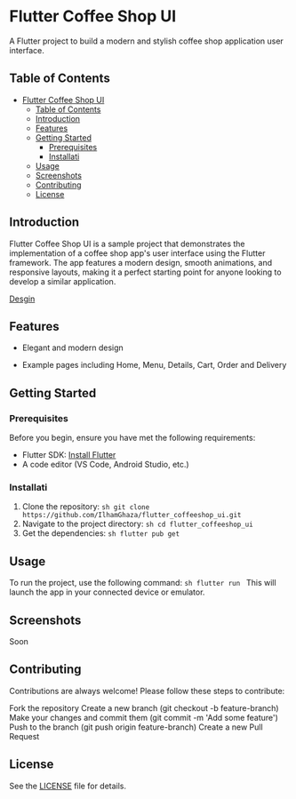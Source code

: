 # Flutter Coffee Shop UI

A Flutter project to build a modern and stylish coffee shop application user interface.

## Table of Contents

- [Flutter Coffee Shop UI](#flutter-coffee-shop-ui)
  - [Table of Contents](#table-of-contents)
  - [Introduction](#introduction)
  - [Features](#features)
  - [Getting Started](#getting-started)
    - [Prerequisites](#prerequisites)
    - [Installati](#installati)
  - [Usage](#usage)
  - [Screenshots](#screenshots)
  - [Contributing](#contributing)
  - [License](#license)

## Introduction

Flutter Coffee Shop UI is a sample project that demonstrates the implementation of a coffee shop app's user interface using the Flutter framework. The app features a modern design, smooth animations, and responsive layouts, making it a perfect starting point for anyone looking to develop a similar application.

[Desgin](https://www.figma.com/community/file/1116708627748807811)

## Features

- Elegant and modern design
<!-- - Smooth animations and transitions
- Responsive layouts for different screen sizes
- Custom coffee shop theme and styles -->
- Example pages including Home, Menu, Details, Cart, Order and Delivery

## Getting Started

### Prerequisites

Before you begin, ensure you have met the following requirements:

- Flutter SDK: [Install Flutter](https://flutter.dev/docs/get-started/install)
- A code editor (VS Code, Android Studio, etc.)

### Installati

1. Clone the repository:
    ``sh
    git clone https://github.com/IlhamGhaza/flutter_coffeeshop_ui.git
    ``
2. Navigate to the project directory:
    ``sh
    cd flutter_coffeeshop_ui
    ``
3. Get the dependencies:
    ``sh
    flutter pub get
    ``

## Usage

To run the project, use the following command:
``sh
flutter run
``
This will launch the app in your connected device or emulator.

## Screenshots

Soon

<!-- ![Homen Scree](screenshot.png) -->

<!-- Caption: Homen Scree

Caption: Menu Screen

Caption: Details Screen

Caption: Cart Screen -->

## Contributing

Contributions are always welcome! Please follow these steps to contribute:

Fork the repository
Create a new branch (git checkout -b feature-branch)
Make your changes and commit them (git commit -m 'Add some feature')
Push to the branch (git push origin feature-branch)
Create a new Pull Request

## License

See the [LICENSE](lisence.md) file for details.
